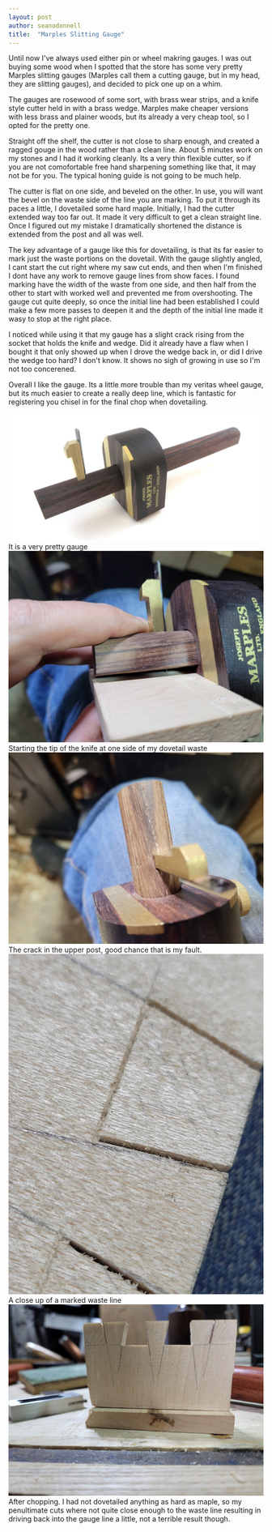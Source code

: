 ```yaml
---
layout: post
author: seanodonnell
title:  "Marples Slitting Gauge"
---
```


Until now I've always used either pin or wheel makring gauges. I was out buying some wood when I spotted that the store has some very pretty Marples slitting gauges (Marples call them a cutting gauge, but in my head, they are slitting gauges), and decided to pick one up on a whim.

The gauges are rosewood of some sort, with brass wear strips, and a knife style cutter held in with a brass wedge. Marples make cheaper versions with less brass and plainer woods, but its already a very cheap tool, so I opted for the pretty one.

Straight off the shelf, the cutter is not close to sharp enough, and created a ragged gouge in the wood rather than a clean line. About 5 minutes work on my stones and I had it working cleanly. Its a very thin flexible cutter, so if you are not comofortable free hand sharpening something like that, it may not be for you. The typical honing guide is not going to be much help.

The cutter is flat on one side, and beveled on the other. In use, you will want the bevel on the waste side of the line you are marking. To put it through its paces a little, I dovetailed some hard maple. Initially, I had the cutter extended way too far out. It made it very difficult to get a clean straight line. Once I figured out my mistake I dramatically shortened the distance is extended from the post and all was well.

The key advantage of a gauge like this for dovetailing, is that its far easier to mark just the waste portions on the dovetail. With the gauge slightly angled, I cant start the cut right where my saw cut ends, and then when I'm finished I dont have any work to remove gauge lines from show faces. I found marking have the width of the waste from one side, and then half from the other to start with worked well and prevented me from overshooting. The gauge cut quite deeply, so once the initial line had been established I could make a few more passes to deepen it and the depth of the initial line made it wasy to stop at the right place.

I noticed while using it that my gauge has a slight crack rising from the socket that holds the knife and wedge. Did it already have a flaw when I bought it that only showed up when I drove the wedge back in, or did I drive the wedge too hard? I don't know. It shows no sigh of growing in use so I'm not too concerened.

Overall I like the gauge. Its a little more trouble than my veritas wheel gauge, but its much easier to create a really deep line, which is fantastic for registering you chisel in for the final chop when dovetailing. 


![cutting gauge](/assets/images/marplesgauge/1.jpg)
It is a very pretty gauge
![cutting gauge](/assets/images/marplesgauge/3.jpg)
Starting the tip of the knife at one side of my dovetail waste
![cutting gauge](/assets/images/marplesgauge/4.jpg)
The crack in the upper post, good chance that is my fault.
![cutting gauge](/assets/images/marplesgauge/5.jpg)
A close up of a marked waste line
![cutting gauge](/assets/images/marplesgauge/6.jpg)
After chopping. I had not dovetailed anything as hard as maple, so my penultimate cuts where not quite close enough to the waste line resulting in driving back into the gauge line a little, not a terrible result though.
